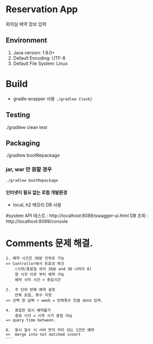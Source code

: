 # Reservation App
회의실 예약 정보 입력

## Environment
1. Java version: 1.8.0+
2. Default Encoding: UTF-8
3. Default File System: Linux

# Build
- gradle wrapper 사용 `./gradlew {task}` 

## Testing
./gradlew clean test

## Packaging
./gradlew bootRepackage

### jar, war 만 원할 경우
```bash
./gradlew bootRepackage
```

#### 인터넷이 필요 없는 로컬 개발환경
- local, h2 메모리 DB 사용


#system
API 테스트 : http://localhost:8089/swagger-ui.html
DB 조회 : http://localhost:8089/console

# Comments 문제 해결.
```
1. 예약 시간은 30분 단위로 가능
=> Controller에서 유효성 체크 
    (시작/종료일 차이 30분 and 30 나머지 0)
    현 시각 이후 부터 예약 가능
    예약 시작 시간 > 종료시간

2.	주 단위 반복 예약 설정
	반복 요일, 횟수 지정
=> 선택 한 날짜 + week = 반복횟수 만큼 date 입력.

4.	동일한 일시 예약불가
 	종료 시각 = 시작 시가 중첩 아님
=> query time between.

6.	동시 접수 시 서버 먼저 처리 되는 1건만 예약
=>  merge into not matched insert
'''
